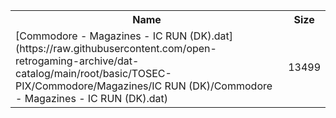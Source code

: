 <table>
<tr><th>Name</th><th>Size</th></tr>
<tr><td>
[Commodore - Magazines - IC RUN (DK).dat](https://raw.githubusercontent.com/open-retrogaming-archive/dat-catalog/main/root/basic/TOSEC-PIX/Commodore/Magazines/IC RUN (DK)/Commodore - Magazines - IC RUN (DK).dat)
</td><td>13499</td></tr>
</table>
